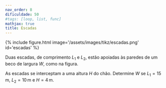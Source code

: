```yaml
---
nav_order: 8
dificuldade: 50
#tags: [loop, list, func]
mathjax: true
title: Escadas
---
```


<div class="float-right col-md-3">
{% include figure.html image='/assets/images/tikz/escadas.png' id='escadas' %}
</div>

Duas escadas, de comprimento $L_1$ e $L_2$, estão apoiadas às paredes de um beco de largura $W$, como na figura.

As escadas se interceptam a uma altura $H$ do chão. Determine $W$ se $L_1=15\,$m, $L_2=10\,$m e $H=4\,$m.

